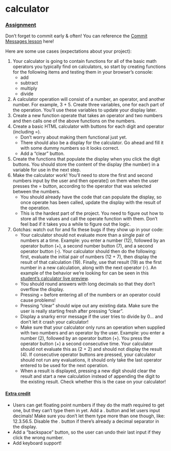 # calculator

### [**Assignment**](https://www.theodinproject.com/lessons/foundations-calculator#assignment)

Don’t forget to commit early & often\! You can reference the [Commit Messages lesson](https://www.theodinproject.com/paths/foundations/courses/foundations/lessons/commit-messages) here\!

Here are some use cases (expectations about your project):

1. Your calculator is going to contain functions for all of the basic math operators you typically find on calculators, so start by creating functions for the following items and testing them in your browser’s console:  
   * add  
   * subtract  
   * multiply  
   * divide  
2. A calculator operation will consist of a number, an operator, and another number. For example, 3 \+ 5\. Create three variables, one for each part of the operation. You’ll use these variables to update your display later.  
3. Create a new function operate that takes an operator and two numbers and then calls one of the above functions on the numbers.  
4. Create a basic HTML calculator with buttons for each digit and operator (including \=).  
   * Don’t worry about making them functional just yet.  
   * There should also be a display for the calculator. Go ahead and fill it with some dummy numbers so it looks correct.  
   * Add a “clear” button.  
5. Create the functions that populate the display when you click the digit buttons. You should store the content of the display (the number) in a variable for use in the next step.  
6. Make the calculator work\! You’ll need to store the first and second numbers input by the user and then operate() on them when the user presses the \= button, according to the operator that was selected between the numbers.  
   * You should already have the code that can populate the display, so once operate has been called, update the display with the result of the operation.  
   * This is the hardest part of the project. You need to figure out how to store all the values and call the operate function with them. Don’t feel bad if it takes you a while to figure out the logic.  
7. Gotchas: watch out for and fix these bugs if they show up in your code:  
   * Your calculator should not evaluate more than a single pair of numbers at a time. Example: you enter a number (12), followed by an operator button (\+), a second number button (7), and a second operator button (\-). Your calculator should then do the following: first, evaluate the initial pair of numbers (12 \+ 7), then display the result of that calculation (19). Finally, use that result (19) as the first number in a new calculation, along with the next operator (\-). An example of the behavior we’re looking for can be seen in this [student’s calculator live preview](https://mrbuddh4.github.io/calculator/).  
   * You should round answers with long decimals so that they don’t overflow the display.  
   * Pressing \= before entering all of the numbers or an operator could cause problems\!  
   * Pressing “clear” should wipe out any existing data. Make sure the user is really starting fresh after pressing “clear”.  
   * Display a snarky error message if the user tries to divide by 0… and don’t let it crash your calculator\!  
   * Make sure that your calculator only runs an operation when supplied with two numbers and an operator by the user. Example: you enter a number (2), followed by an operator button (\+). You press the operator button (\+) a second consecutive time. Your calculator should not evaluate this as (2 \+ 2) and should not display the result (4). If consecutive operator buttons are pressed, your calculator should not run any evaluations, it should only take the last operator entered to be used for the next operation.  
   * When a result is displayed, pressing a new digit should clear the result and start a new calculation instead of appending the digit to the existing result. Check whether this is the case on your calculator\!

#### [Extra credit](https://www.theodinproject.com/lessons/foundations-calculator#extra-credit)

* Users can get floating point numbers if they do the math required to get one, but they can’t type them in yet. Add a . button and let users input decimals\! Make sure you don’t let them type more than one though, like: 12.3.56.5. Disable the . button if there’s already a decimal separator in the display.  
* Add a “backspace” button, so the user can undo their last input if they click the wrong number.  
* Add keyboard support\!

